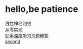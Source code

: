 # hello,be patience
线性神经网络  
从零实现  
[动手深度学习习题解答](https://datawhalechina.github.io/d2l-ai-solutions-manual/#/ch03/ch03)  
[second](https://da3456.github.io/second)  
